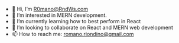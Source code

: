 - 👋 Hi, I’m R0mano@RndWs.com
- 👀 I’m interested in MERN development.
- 🌱 I’m currently learning how to best perform in React
- 💞️ I’m looking to collaborate on React and MERN web development
- 📫 How to reach me: romano.riondino@gmail.com

<!---
RndWs/RndWs is a ✨ special ✨ repository because its `README.md` (this file) appears on your GitHub profile.
You can click the Preview link to take a look at your changes.
--->
